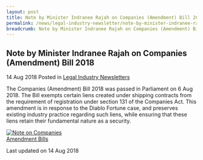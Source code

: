 ```yaml
---
layout: post
title: Note by Minister Indranee Rajah on Companies (Amendment) Bill 2018
permalink: /news/legal-industry-newsletter/note-by-minister-indranee-rajah-on-companies-amendment-bill-2018/
breadcrumb: Note by Minister Indranee Rajah on Companies (Amendment) Bill 2018
---
```


<style>
  .image {width: 200px;}
  .image img {max-width: 100%;}
</style>

Note by Minister Indranee Rajah on Companies (Amendment) Bill 2018
---

14 Aug 2018 Posted in [Legal Industry Newsletters](/news/legal-industry-newsletters/)

The Companies (Amendment) Bill 2018 was passed in Parliament on 6 Aug 2018. The Bill exempts certain liens created under shipping contracts from the requirement of registration under section 131 of the Companies Act. This amendment is in response to the Diablo Fortune case, and preserves existing industry practice regarding such liens, while ensuring that these liens retain their fundamental nature as a security.

<div class="image">
  <a href="/files/Note_on_Companies_(Amendment)_Bill_2018.pdf/"><img src="/images/1534234158622.jpg/" title="Note on Companies Amendment Bills" alt="Note on Companies Amendment Bills"></a>
</div>

<p class="right-side-updated">Last updated on 14 Aug 2018
</p>
